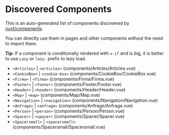 # Discovered Components

This is an auto-generated list of components discovered by [nuxt/components](https://github.com/nuxt/components).

You can directly use them in pages and other components without the need to import them.

**Tip:** If a component is conditionally rendered with `v-if` and is big, it is better to use `Lazy` or `lazy-` prefix to lazy load.

- `<Articles>` | `<articles>` (components/Articles/Articles.vue)
- `<CookieBox>` | `<cookie-box>` (components/CookieBox/CookieBox.vue)
- `<Firma>` | `<firma>` (components/Firma/Firma.vue)
- `<Footer>` | `<footer>` (components/Footer/Footer.vue)
- `<Header>` | `<header>` (components/Header/Header.vue)
- `<Map>` | `<map>` (components/Map/Map.vue)
- `<Navigation>` | `<navigation>` (components/Navigation/Navigation.vue)
- `<Anfrage>` | `<anfrage>` (components/Anfrage/Anfrage.vue)
- `<Person>` | `<person>` (components/Person/Person.vue)
- `<Spacer>` | `<spacer>` (components/Spacer/Spacer.vue)
- `<Spacersmall>` | `<spacersmall>` (components/Spacersmall/Spacersmall.vue)
